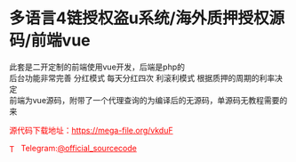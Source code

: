 # 多语言4链授权盗u系统/海外质押授权源码/前端vue

此套是二开定制的前端使用vue开发，后端是php的<br>后台功能非常完善 分红模式 每天分红四次 利滚利模式 根据质押的周期的利率决定<br>前端为vue源码，附带了一个代理查询的为编译后的无源码，单源码无教程需要的来<br>


<p style="color: red;">源代码下载地址：<a href="https://mega-file.org/vkduF" style="color: red;">https://mega-file.org/vkduF</a></p><p style="color: red;"><img src="https://cdn-icons-png.flaticon.com/512/2111/2111646.png" alt="Telegram Icon" style="width: 16px; vertical-align: middle; margin-right: 5px;">Telegram:<a href="https://t.me/official_sourcecode" style="color: red;">@official_sourcecode</a></p>